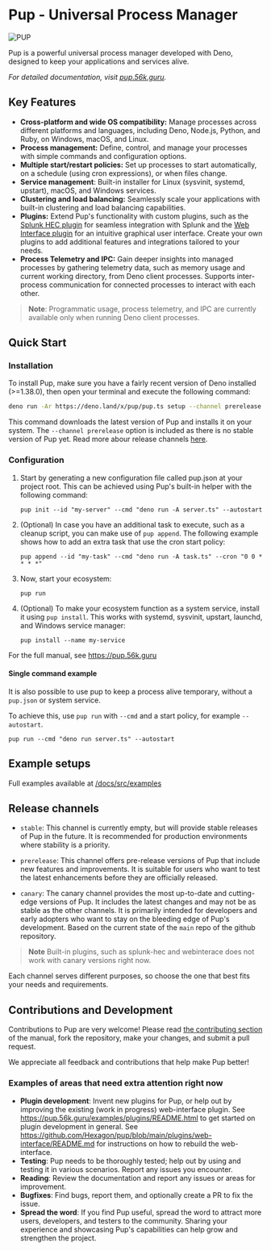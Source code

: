 # Pup - Universal Process Manager

![PUP](https://cdn.jsdelivr.net/gh/hexagon/pup@master/docs/src/resources/pup_dark.png)

Pup is a powerful universal process manager developed with Deno, designed to keep your applications and services alive.

_For detailed documentation, visit [pup.56k.guru](https://pup.56k.guru)._

## Key Features

- **Cross-platform and wide OS compatibility:** Manage processes across different platforms and languages, including Deno, Node.js, Python, and Ruby, on Windows, macOS, and Linux.
- **Process management:** Define, control, and manage your processes with simple commands and configuration options.
- **Multiple start/restart policies:** Set up processes to start automatically, on a schedule (using cron expressions), or when files change.
- **Service management**: Built-in installer for Linux (sysvinit, systemd, upstart), macOS, and Windows services.
- **Clustering and load balancing:** Seamlessly scale your applications with built-in clustering and load balancing capabilities.
- **Plugins:** Extend Pup's functionality with custom plugins, such as the [Splunk HEC plugin](/docs/src/examples/splunk/README.md) for seamless integration with Splunk and the
  [Web Interface plugin](/docs/src/examples/basic-webinterface/README.md) for an intuitive graphical user interface. Create your own plugins to add additional features and integrations tailored to
  your needs.
- **Process Telemetry and IPC:** Gain deeper insights into managed processes by gathering telemetry data, such as memory usage and current working directory, from Deno client processes. Supports
  inter-process communication for connected processes to interact with each other.

> **Note**: Programmatic usage, process telemetry, and IPC are currently available only when running Deno client processes.

## Quick Start

### Installation

To install Pup, make sure you have a fairly recent version of Deno installed (>=1.38.0), then open your terminal and execute the following command:

```bash
deno run -Ar https://deno.land/x/pup/pup.ts setup --channel prerelease
```

This command downloads the latest version of Pup and installs it on your system. The `--channel prerelease` option is included as there is no stable version of Pup yet. Read more abour release
channels [here](https://pup.56k.guru/installation.html#release-channels).

### Configuration

1. Start by generating a new configuration file called pup.json at your project root. This can be achieved using Pup's built-in helper with the following command:

   `pup init --id "my-server" --cmd "deno run -A server.ts" --autostart`

2. (Optional) In case you have an additional task to execute, such as a cleanup script, you can make use of `pup append`. The following example shows how to add an extra task that use the cron start
   policy:

   `pup append --id "my-task" --cmd "deno run -A task.ts" --cron "0 0 * * * *"`

3. Now, start your ecosystem:

   `pup run`

4. (Optional) To make your ecosystem function as a system service, install it using `pup install`. This works with systemd, sysvinit, upstart, launchd, and Windows service manager:

   `pup install --name my-service`

For the full manual, see <https://pup.56k.guru>

#### Single command example

It is also possible to use pup to keep a process alive temporary, without a `pup.json` or system service.

To achieve this, use `pup run` with `--cmd` and a start policy, for example `--autostart`.

`pup run --cmd "deno run server.ts" --autostart`

## Example setups

Full examples available at [/docs/src/examples](/docs/src/examples)

## Release channels

- `stable`: This channel is currently empty, but will provide stable releases of Pup in the future. It is recommended for production environments where stability is a priority.

- `prerelease`: This channel offers pre-release versions of Pup that include new features and improvements. It is suitable for users who want to test the latest enhancements before they are officially
  released.

- `canary`: The canary channel provides the most up-to-date and cutting-edge versions of Pup. It includes the latest changes and may not be as stable as the other channels. It is primarily intended
  for developers and early adopters who want to stay on the bleeding edge of Pup's development. Based on the current state of the `main` repo of the github repository.

> **Note** Built-in plugins, such as splunk-hec and webinterace does not work with canary versions right now.

Each channel serves different purposes, so choose the one that best fits your needs and requirements.

## Contributions and Development

Contributions to Pup are very welcome! Please read [the contributing section](https://pup.56k.guru/contributing.html) of the manual, fork the repository, make your changes, and submit a pull request.

We appreciate all feedback and contributions that help make Pup better!

### Examples of areas that need extra attention right now

- **Plugin development**: Invent new plugins for Pup, or help out by improving the existing (work in progress) web-interface plugin. See <https://pup.56k.guru/examples/plugins/README.html> to get
  started on plugin development in general. See <https://github.com/Hexagon/pup/blob/main/plugins/web-interface/README.md> for instructions on how to rebuild the web-interface.
- **Testing**: Pup needs to be thoroughly tested; help out by using and testing it in various scenarios. Report any issues you encounter.
- **Reading**: Review the documentation and report any issues or areas for improvement.
- **Bugfixes**: Find bugs, report them, and optionally create a PR to fix the issue.
- **Spread the word**: If you find Pup useful, spread the word to attract more users, developers, and testers to the community. Sharing your experience and showcasing Pup's capabilities can help grow
  and strengthen the project.
